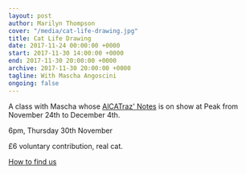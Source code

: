 ```yaml
---
layout: post
author: Marilyn Thompson
cover: "/media/cat-life-drawing.jpg"
title: Cat Life Drawing
date: 2017-11-24 00:00:00 +0000
start: 2017-11-30 14:00:00 +0000
end: 2017-11-30 20:00:00 +0000
archive: 2017-11-30 20:00:00 +0000
tagline: With Mascha Angoscini
ongoing: false
---
```

A class with Mascha whose [AlCATraz' Notes](http://www.peak-art.org/posts/mascha-agoscini/) is on show at Peak from November 24th to December 4th.

6pm, Thursday 30th November

£6 voluntary contribution, real cat.

[How to find us](http://www.peak-art.org/contact/)